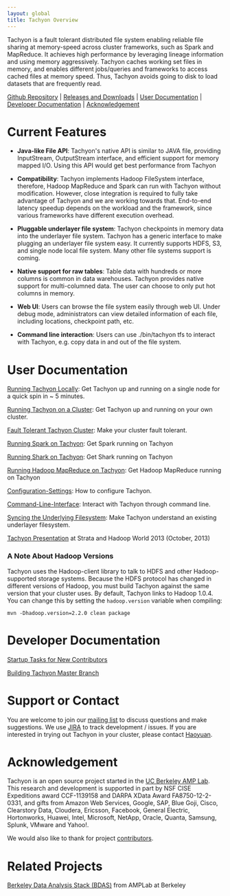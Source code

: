 ```yaml
---
layout: global
title: Tachyon Overview
---
```


Tachyon is a fault tolerant distributed file system enabling reliable file sharing at memory-speed
across cluster frameworks, such as Spark and MapReduce. It achieves high performance by leveraging
lineage information and using memory aggressively. Tachyon caches working set files in memory, and
enables different jobs/queries and frameworks to access cached files at memory speed. Thus, Tachyon
avoids going to disk to load datasets that are frequently read.

[Github Repository](https://github.com/amplab/tachyon/) |
[Releases and Downloads](https://github.com/amplab/tachyon/releases) |
[User Documentation](#user-documentation) |
[Developer Documentation](#developer-documentation) |
[Acknowledgement](#acknowledgement)

# Current Features

* **Java-like File API**: Tachyon's native API is similar to JAVA file, providing InputStream,
OutputStream interface, and efficient support for memory mapped I/O. Using this API would get
best performance from Tachyon

* **Compatibility**: Tachyon implements Hadoop FileSystem interface, therefore, Hadoop MapReduce and
Spark can run with Tachyon without modification. However, close integration is required to fully
take advantage of Tachyon and we are working towards that. End-to-end latency speedup depends on the
workload and the framework, since various frameworks have different execution overhead.

* **Pluggable underlayer file system**: Tachyon checkpoints in memory data into the underlayer file
system. Tachyon has a generic interface to make plugging an underlayer file system easy. It
currently supports HDFS, S3, and single node local file system. Many other file systems support is
coming.

* **Native support for raw tables**: Table data with hundreds or more columns is common in data
warehouses. Tachyon provides native support for multi-columned data. The user can choose to only put
hot columns in memory.

* **Web UI**: Users can browse the file system easily through web UI. Under debug mode,
administrators can view detailed information of each file, including locations, checkpoint path,
etc.

* **Command line interaction**: Users can use ./bin/tachyon tfs to interact with Tachyon, e.g. copy
data in and out of the file system.

# User Documentation

[Running Tachyon Locally](Running-Tachyon-Locally.html): Get Tachyon up and running on a single node
for a quick spin in ~ 5 minutes.

[Running Tachyon on a Cluster](Running-Tachyon-on-a-Cluster.html): Get Tachyon up and running on
your own cluster.

[Fault Tolerant Tachyon Cluster](Fault-Tolerant-Tachyon-Cluster.html): Make your cluster fault
tolerant.

[Running Spark on Tachyon](Running-Spark-on-Tachyon.html): Get Spark running on Tachyon

[Running Shark on Tachyon](Running-Shark-on-Tachyon.html): Get Shark running on Tachyon

[Running Hadoop MapReduce on Tachyon](Running-Hadoop-MapReduce-on-Tachyon.html): Get Hadoop
MapReduce running on Tachyon

[Configuration-Settings](Configuration-Settings.html): How to configure Tachyon.

[Command-Line-Interface](Command-Line-Interface.html): Interact with Tachyon through command line.

[Syncing the Underlying Filesystem](Syncing-the-Underlying-Filesystem.html): Make Tachyon understand
an existing underlayer filesystem.

[Tachyon Presentation](http://goo.gl/AHgz0E) at Strata and Hadoop World 2013 (October, 2013)

### A Note About Hadoop Versions

Tachyon uses the Hadoop-client library to talk to HDFS and other Hadoop-supported storage systems.
Because the HDFS protocol has changed in different versions of Hadoop, you must build Tachyon
against the same version that your cluster uses. By default, Tachyon links to Hadoop 1.0.4. You can
change this by setting the `hadoop.version` variable when compiling:

    mvn -Dhadoop.version=2.2.0 clean package

# Developer Documentation

[Startup Tasks for New Contributors](Startup-Tasks-for-New-Contributors.html)

[Building Tachyon Master Branch](Building-Tachyon-Master-Branch.html)

# Support or Contact

You are welcome to join our
[mailing list](https://groups.google.com/forum/?fromgroups#!forum/tachyon-users)
to discuss questions and make suggestions. We use
[JIRA](https://spark-project.atlassian.net/browse/TACHYON)
to track development / issues. If you are interested in trying
out Tachyon in your cluster, please contact [Haoyuan](mailto:haoyuan@cs.berkeley.edu).

# Acknowledgement

Tachyon is an open source project started in the
[UC Berkeley AMP Lab](http://amplab.cs.berkeley.edu).
This research and development is supported in part by NSF CISE
Expeditions award CCF-1139158 and DARPA XData Award FA8750-12-2-0331, and gifts from Amazon Web
Services, Google, SAP, Blue Goji, Cisco, Clearstory Data, Cloudera, Ericsson, Facebook, General
Electric, Hortonworks, Huawei, Intel, Microsoft, NetApp, Oracle, Quanta, Samsung, Splunk, VMware and
Yahoo!.

We would also like to thank for project
[contributors](https://github.com/amplab/tachyon/graphs/contributors).

# Related Projects

[Berkeley Data Analysis Stack (BDAS)](https://amplab.cs.berkeley.edu/bdas/) from AMPLab at Berkeley